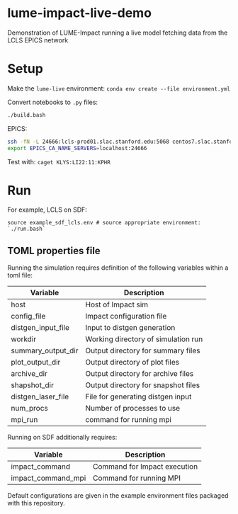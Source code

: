 # lume-impact-live-demo
Demonstration of LUME-Impact running a live model fetching data from the LCLS EPICS network



# Setup

Make the `lume-live` environment:
`conda env create --file environment.yml`

Convert notebooks to `.py` files:
```bash
./build.bash
```

EPICS:
```bash
ssh -fN -L 24666:lcls-prod01.slac.stanford.edu:5068 centos7.slac.stanford.edu
export EPICS_CA_NAME_SERVERS=localhost:24666
```

Test with: `caget KLYS:LI22:11:KPHR`


# Run

For example, LCLS on SDF:
```
source example_sdf_lcls.env # source appropriate environment:
`./run.bash`
```

## TOML properties file

Running the simulation requires definition of the following variables within a toml file:


| Variable                  | Description                          |
|---------------------------|--------------------------------------|
| host                      | Host of Impact sim                   |
| config_file               | Impact configuration file            |
| distgen_input_file        | Input to distgen generation          |
| workdir                   | Working directory of simulation run  |
| summary_output_dir        | Output directory for summary files   |
| plot_output_dir           | Output directory of plot files       |
| archive_dir               | Output directory for archive files   |
| shapshot_dir              | Output directory for snapshot files  |
| distgen_laser_file        | File for generating distgen input    |
| num_procs                 | Number of processes to use           |
| mpi_run                   | command for running mpi              |

Running on SDF additionally requires:

| Variable                  | Description                          |
|---------------------------|--------------------------------------|
| impact_command            | Command for Impact execution         |
| impact_command_mpi        | Command for running MPI              |

Default configurations are given in the example environment files packaged with this repository.